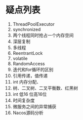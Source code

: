 # 疑点列表

1. ThreadPoolExecutor
2. synchronized
3. 两个线程同时抢占一个内存空间
4. 深层复制
5. 多线程
6. ReentrantLock
7. volatile
8. RandomAccess
9. 迭代和for循环的区别
10. 引用传递，值传递
11. int 内存分配、
12. 树、二叉树、二叉平衡数、红黑树
13. int 低16 位高16位
14. 时间复杂度
15. 微服务之间的异常捕获
16. Nacos源码分析